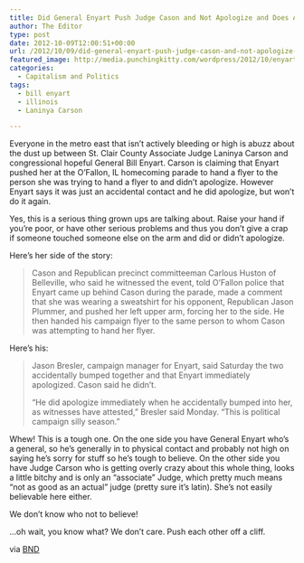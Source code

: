 ```yaml
---
title: Did General Enyart Push Judge Cason and Not Apologize and Does Anyone Care?
author: The Editor
type: post
date: 2012-10-09T12:00:51+00:00
url: /2012/10/09/did-general-enyart-push-judge-cason-and-not-apologize-and-does-anyone-care/
featured_image: http://media.punchingkitty.com/wordpress/2012/10/enyart_vs_carson.jpg
categories:
  - Capitalism and Politics
tags:
  - bill enyart
  - illinois
  - Laninya Carson

---
```

Everyone in the metro east that isn&#8217;t actively bleeding or high is abuzz about the dust up between St. Clair County Associate Judge Laninya Carson and congressional hopeful General Bill Enyart. Carson is claiming that Enyart pushed her at the O&#8217;Fallon, IL homecoming parade to hand a flyer to the person she was trying to hand a flyer to and didn&#8217;t apologize. However Enyart says it was just an accidental contact and he did apologize, but won&#8217;t do it again.

Yes, this is a serious thing grown ups are talking about. Raise your hand if you&#8217;re poor, or have other serious problems and thus you don&#8217;t give a crap if someone touched someone else on the arm and did or didn&#8217;t apologize.

Here&#8217;s her side of the story:

> Cason and Republican precinct committeeman Carlous Huston of Belleville, who said he witnessed the event, told O&#8217;Fallon police that Enyart came up behind Cason during the parade, made a comment that she was wearing a sweatshirt for his opponent, Republican Jason Plummer, and pushed her left upper arm, forcing her to the side. He then handed his campaign flyer to the same person to whom Cason was attempting to hand her flyer.

Here&#8217;s his:

> Jason Bresler, campaign manager for Enyart, said Saturday the two accidentally bumped together and that Enyart immediately apologized. Cason said he didn&#8217;t.
> 
> &#8220;He did apologize immediately when he accidentally bumped into her, as witnesses have attested,&#8221; Bresler said Monday. &#8220;This is political campaign silly season.&#8221;

Whew! This is a tough one. On the one side you have General Enyart who&#8217;s a general, so he&#8217;s generally in to physical contact and probably not high on saying he&#8217;s sorry for stuff so he&#8217;s tough to believe. On the other side you have Judge Carson who is getting overly crazy about this whole thing, looks a little bitchy and is only an &#8220;associate&#8221; Judge, which pretty much means &#8220;not as good as an actual&#8221; judge (pretty sure it&#8217;s latin). She&#8217;s not easily believable here either.

We don&#8217;t know who not to believe!

&#8230;oh wait, you know what? We don&#8217;t care. Push each other off a cliff.

via <a href="http://www.bnd.com/2012/10/08/2353065/judge-to-enyart-apologize-and.html" target="_blank">BND</a>